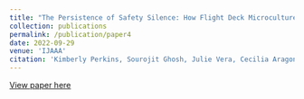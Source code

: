 ```yaml
---
title: "The Persistence of Safety Silence: How Flight Deck Microcultures Influence the Efficacy of Crew Resource Management"
collection: publications
permalink: /publication/paper4
date: 2022-09-29
venue: 'IJAAA'
citation: 'Kimberly Perkins, Sourojit Ghosh, Julie Vera, Cecilia Aragon, and Adam Hyland. 2022. The Persistence of Safety Silence: How Flight Deck Microcultures Influence the Efficacy of Crew Resource Management. In International Journal of Aviation, Aeronautics, and Aerospace, 9(3).'
---
```

[View paper here](https://commons.erau.edu/ijaaa/vol9/iss3/6/)


